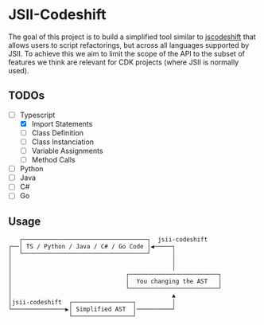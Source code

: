 # JSII-Codeshift

The goal of this project is to build a simplified tool similar to [jscodeshift](https://github.com/facebook/jscodeshift) that allows users to script refactorings, but across all languages supported by JSII. To achieve this we aim to limit the scope of the API to the subset of features we think are relevant for CDK projects (where JSII is normally used).

## TODOs

- [ ] Typescript
  - [x] Import Statements
  - [ ] Class Definition
  - [ ] Class Instanciation
  - [ ] Variable Assignments
  - [ ] Method Calls
- [ ] Python
- [ ] Java
- [ ] C#
- [ ] Go

## Usage

```
   ┌───────────────────────────────────┐  jsii-codeshift
┌──│ TS / Python / Java / C# / Go Code │◀─────┐
│  └───────────────────────────────────┘      │
│                                             │
│                                             │
│                                ┌─────────────────────────┐
│                                │  You changing the AST   │
│                                └─────────────────────────┘
│                                             ▲
│jsii-codeshift  ┌─────────────────┐          │
└───────────────▶│ Simplified AST  │──────────┘
                 └─────────────────┘
```
